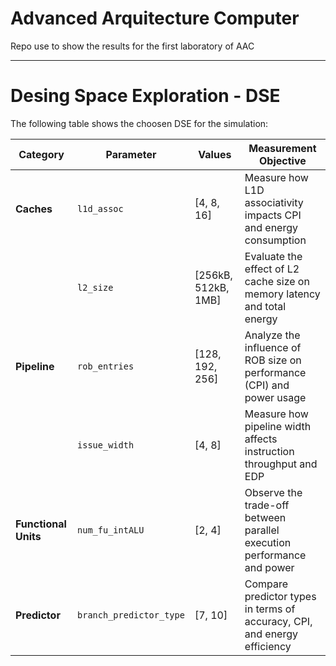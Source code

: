 # Advanced Arquitecture Computer

Repo use to show the results for the first laboratory of AAC 

---

# Desing Space Exploration - DSE 

The following table shows the choosen DSE for the simulation:

| **Category**         | **Parameter**           | **Values**          | **Measurement Objective**                                                |
| -------------------- | ----------------------- | ------------------- | ------------------------------------------------------------------------ |
| **Caches**           | `l1d_assoc`             | [4, 8, 16]          | Measure how L1D associativity impacts CPI and energy consumption         |
|                      | `l2_size`               | [256kB, 512kB, 1MB] | Evaluate the effect of L2 cache size on memory latency and total energy  |
| **Pipeline**         | `rob_entries`           | [128, 192, 256]     | Analyze the influence of ROB size on performance (CPI) and power usage   |
|                      | `issue_width`           | [4, 8]              | Measure how pipeline width affects instruction throughput and EDP        |
| **Functional Units** | `num_fu_intALU`         | [2, 4]              | Observe the trade-off between parallel execution performance and power   |
| **Predictor**        | `branch_predictor_type` | [7, 10]             | Compare predictor types in terms of accuracy, CPI, and energy efficiency |

